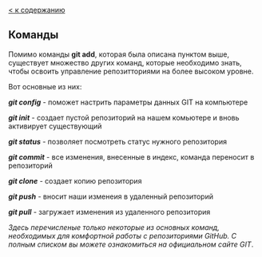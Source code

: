 [< к содержанию](./readme.md)

## Команды


Помимо команды **git add**, которая была описана пунктом выше, существует множество других команд, которые необходимо знать, чтобы освоить управление репозитториями на более высоком уровне.

Вот основные из них:

***git config*** - поможет настрить параметры данных GIT на компьютере

***git init*** - создает пустой репозиторий на нашем комьютере и вновь активирует существующий

***git status*** - позволяет посмотреть статус нужного репозитория

***git commit*** - все изменения, внесенные в индекс, команда переносит в репозиторий

***git clone*** - создает копию репозитория

***git push*** - вносит наши изменеия в удаленный репозиторий

***git pull*** - загружает изменения из удаленного репозитория


*Здесь перечисленые только некоторые из основных команд, необходимых для комфортной работы с репозиториями GitHub. С полным списком вы можете ознакомиться на официальном сайте GIT*.